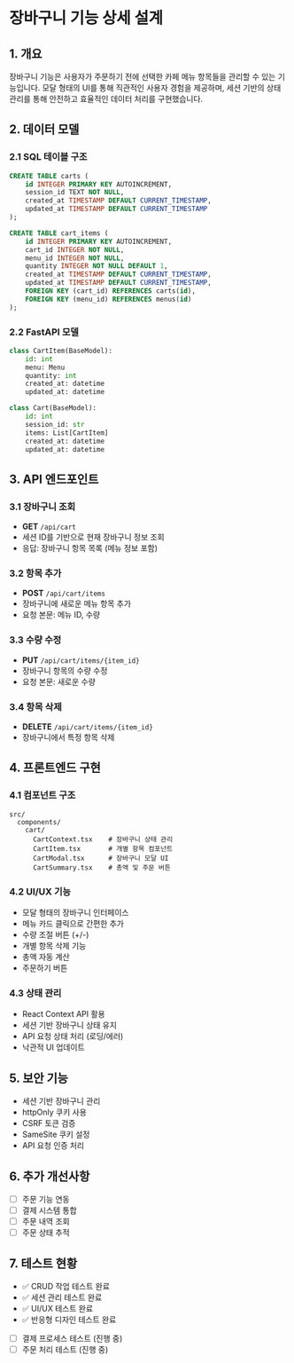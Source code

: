 # 장바구니 기능 상세 설계

## 1. 개요
장바구니 기능은 사용자가 주문하기 전에 선택한 카페 메뉴 항목들을 관리할 수 있는 기능입니다. 모달 형태의 UI를 통해 직관적인 사용자 경험을 제공하며, 세션 기반의 상태 관리를 통해 안전하고 효율적인 데이터 처리를 구현했습니다.

## 2. 데이터 모델

### 2.1 SQL 테이블 구조
```sql
CREATE TABLE carts (
    id INTEGER PRIMARY KEY AUTOINCREMENT,
    session_id TEXT NOT NULL,
    created_at TIMESTAMP DEFAULT CURRENT_TIMESTAMP,
    updated_at TIMESTAMP DEFAULT CURRENT_TIMESTAMP
);

CREATE TABLE cart_items (
    id INTEGER PRIMARY KEY AUTOINCREMENT,
    cart_id INTEGER NOT NULL,
    menu_id INTEGER NOT NULL,
    quantity INTEGER NOT NULL DEFAULT 1,
    created_at TIMESTAMP DEFAULT CURRENT_TIMESTAMP,
    updated_at TIMESTAMP DEFAULT CURRENT_TIMESTAMP,
    FOREIGN KEY (cart_id) REFERENCES carts(id),
    FOREIGN KEY (menu_id) REFERENCES menus(id)
);
```

### 2.2 FastAPI 모델
```python
class CartItem(BaseModel):
    id: int
    menu: Menu
    quantity: int
    created_at: datetime
    updated_at: datetime

class Cart(BaseModel):
    id: int
    session_id: str
    items: List[CartItem]
    created_at: datetime
    updated_at: datetime
```

## 3. API 엔드포인트

### 3.1 장바구니 조회
- **GET** `/api/cart`
- 세션 ID를 기반으로 현재 장바구니 정보 조회
- 응답: 장바구니 항목 목록 (메뉴 정보 포함)

### 3.2 항목 추가
- **POST** `/api/cart/items`
- 장바구니에 새로운 메뉴 항목 추가
- 요청 본문: 메뉴 ID, 수량

### 3.3 수량 수정
- **PUT** `/api/cart/items/{item_id}`
- 장바구니 항목의 수량 수정
- 요청 본문: 새로운 수량

### 3.4 항목 삭제
- **DELETE** `/api/cart/items/{item_id}`
- 장바구니에서 특정 항목 삭제

## 4. 프론트엔드 구현

### 4.1 컴포넌트 구조
```
src/
  components/
    cart/
      CartContext.tsx    # 장바구니 상태 관리
      CartItem.tsx       # 개별 항목 컴포넌트
      CartModal.tsx      # 장바구니 모달 UI
      CartSummary.tsx    # 총액 및 주문 버튼
```

### 4.2 UI/UX 기능
- 모달 형태의 장바구니 인터페이스
- 메뉴 카드 클릭으로 간편한 추가
- 수량 조절 버튼 (+/-)
- 개별 항목 삭제 기능
- 총액 자동 계산
- 주문하기 버튼

### 4.3 상태 관리
- React Context API 활용
- 세션 기반 장바구니 상태 유지
- API 요청 상태 처리 (로딩/에러)
- 낙관적 UI 업데이트

## 5. 보안 기능
- 세션 기반 장바구니 관리
- httpOnly 쿠키 사용
- CSRF 토큰 검증
- SameSite 쿠키 설정
- API 요청 인증 처리

## 6. 추가 개선사항
- [ ] 주문 기능 연동
- [ ] 결제 시스템 통합
- [ ] 주문 내역 조회
- [ ] 주문 상태 추적

## 7. 테스트 현황
- ✅ CRUD 작업 테스트 완료
- ✅ 세션 관리 테스트 완료
- ✅ UI/UX 테스트 완료
- ✅ 반응형 디자인 테스트 완료
- [ ] 결제 프로세스 테스트 (진행 중)
- [ ] 주문 처리 테스트 (진행 중) 